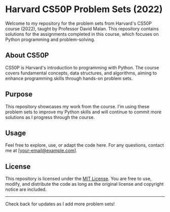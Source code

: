 # Harvard CS50P Problem Sets (2022)

Welcome to my repository for the problem sets from Harvard's CS50P course (2022), taught by Professor David Malan. This repository contains solutions for the assignments completed in this course, which focuses on Python programming and problem-solving.

## About CS50P

CS50P is Harvard's introduction to programming with Python. The course covers fundamental concepts, data structures, and algorithms, aiming to enhance programming skills through hands-on problem sets.

## Purpose

This repository showcases my work from the course. I'm using these problem sets to improve my Python skills and will continue to commit more solutions as I progress through the course.

## Usage

Feel free to explore, use, or adapt the code here. For any questions, contact me at [your-email@example.com].

## License

This repository is licensed under the [MIT License](LICENSE). You are free to use, modify, and distribute the code as long as the original license and copyright notice are included.

---

Check back for updates as I add more problem sets!
